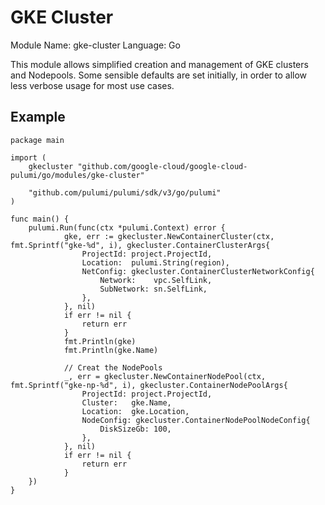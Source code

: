 # GKE Cluster

Module Name: gke-cluster 
Language: Go
 
This module allows simplified creation and management of GKE clusters and Nodepools. Some sensible defaults are set initially, in order to allow less verbose usage for most use cases.


## Example

```
package main

import (
	gkecluster "github.com/google-cloud/google-cloud-pulumi/go/modules/gke-cluster"
    
	"github.com/pulumi/pulumi/sdk/v3/go/pulumi"
)

func main() {
	pulumi.Run(func(ctx *pulumi.Context) error {
			gke, err := gkecluster.NewContainerCluster(ctx, fmt.Sprintf("gke-%d", i), gkecluster.ContainerClusterArgs{
				ProjectId: project.ProjectId,
				Location:  pulumi.String(region),
				NetConfig: gkecluster.ContainerClusterNetworkConfig{
					Network:    vpc.SelfLink,
					SubNetwork: sn.SelfLink,
				},
			}, nil)
			if err != nil {
				return err
			}
			fmt.Println(gke)
			fmt.Println(gke.Name)

			// Creat the NodePools
			_, err = gkecluster.NewContainerNodePool(ctx, fmt.Sprintf("gke-np-%d", i), gkecluster.ContainerNodePoolArgs{
				ProjectId: project.ProjectId,
				Cluster:   gke.Name,
				Location:  gke.Location,
				NodeConfig: gkecluster.ContainerNodePoolNodeConfig{
					DiskSizeGb: 100,
				},
			}, nil)
			if err != nil {
				return err
			}
    })
}
